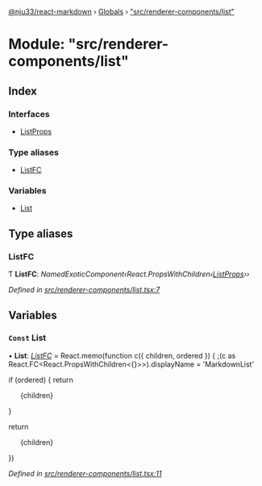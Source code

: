 [@nju33/react-markdown](../README.md) › [Globals](../globals.md) › ["src/renderer-components/list"](_src_renderer_components_list_.md)

# Module: "src/renderer-components/list"

## Index

### Interfaces

* [ListProps](../interfaces/_src_renderer_components_list_.listprops.md)

### Type aliases

* [ListFC](_src_renderer_components_list_.md#listfc)

### Variables

* [List](_src_renderer_components_list_.md#const-list)

## Type aliases

###  ListFC

Ƭ **ListFC**: *NamedExoticComponent‹React.PropsWithChildren‹[ListProps](../interfaces/_src_renderer_components_list_.listprops.md)››*

*Defined in [src/renderer-components/list.tsx:7](https://github.com/nju33/react-markdown/blob/6bc1522/src/renderer-components/list.tsx#L7)*

## Variables

### `Const` List

• **List**: *[ListFC](_src_renderer_components_list_.md#listfc)* = React.memo(function c({ children, ordered }) {
  ;(c as React.FC<React.PropsWithChildren<{}>>).displayName = 'MarkdownList'

  if (ordered) {
    return <ol className="md__list md__list--ordered">{children}</ol>
  }

  return <ul className="md__list md__list--unordered">{children}</ul>
})

*Defined in [src/renderer-components/list.tsx:11](https://github.com/nju33/react-markdown/blob/6bc1522/src/renderer-components/list.tsx#L11)*

